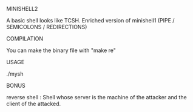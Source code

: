 MINISHELL2

A basic shell looks like TCSH. Enriched version of minishell1 (PIPE / SEMICOLONS / REDIRECTIONS)

COMPILATION

You can make the binary file with "make re"

USAGE

./mysh

BONUS

reverse shell : Shell whose server is the machine of the attacker and the client of the attacked.
